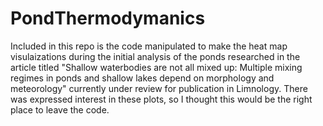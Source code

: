 # PondThermodymanics
Included in this repo is the code manipulated to make the heat map visulaizations during the initial analysis of the ponds researched in the article titled "Shallow waterbodies are not all mixed up: Multiple mixing regimes in ponds and shallow lakes depend on morphology and meteorology" currently under review for publication in Limnology. There was expressed interest in these plots, so I thought this would be the right place to leave the code.


